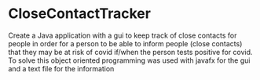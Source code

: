 # CloseContactTracker

Create a Java application with a gui to keep track of close contacts for people in order for a person to be able to inform people (close contacts) that they may be at risk of covid if/when the person tests positive for covid. To solve this object oriented programming was used with javafx for the gui and a text file for the information
